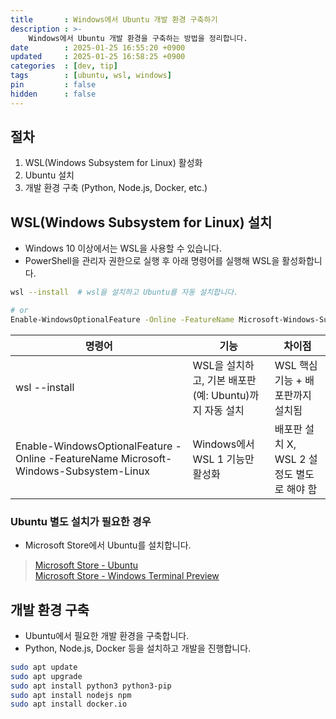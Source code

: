 ```yaml
---
title       : Windows에서 Ubuntu 개발 환경 구축하기
description : >-
    Windows에서 Ubuntu 개발 환경을 구축하는 방법을 정리합니다.
date        : 2025-01-25 16:55:20 +0900
updated     : 2025-01-25 16:58:25 +0900
categories  : [dev, tip]
tags        : [ubuntu, wsl, windows]
pin         : false
hidden      : false
---
```


## 절차 
1. WSL(Windows Subsystem for Linux) 활성화
2. Ubuntu 설치
3. 개발 환경 구축 (Python, Node.js, Docker, etc.)

## WSL(Windows Subsystem for Linux) 설치
- Windows 10 이상에서는 WSL을 사용할 수 있습니다.
- PowerShell을 관리자 권한으로 실행 후 아래 명령어를 실행해 WSL을 활성화합니다.

```sh
wsl --install  # wsl을 설치하고 Ubuntu를 자동 설치합니다. 

# or
Enable-WindowsOptionalFeature -Online -FeatureName Microsoft-Windows-Subsystem-Linux # WSL 1만 활성화
```

| 명령어 | 기능 | 차이점 |
| --- | --- | --- |
| wsl --install | WSL을 설치하고, 기본 배포판(예: Ubuntu)까지 자동 설치 | WSL 핵심 기능 + 배포판까지 설치됨 |
| Enable-WindowsOptionalFeature -Online -FeatureName Microsoft-Windows-Subsystem-Linux | Windows에서 WSL 1 기능만 활성화 | 배포판 설치 X, WSL 2 설정도 별도로 해야 함 |


### Ubuntu 별도 설치가 필요한 경우
- Microsoft Store에서 Ubuntu를 설치합니다.

> [Microsoft Store - Ubuntu](https://apps.microsoft.com/search?query=ubunto+20.04&hl=ko-kr&gl=KR) <br>
> [Microsoft Store - Windows Terminal Preview](https://apps.microsoft.com/detail/9n8g5rfz9xk3?hl=en-US&gl=KR)

## 개발 환경 구축
- Ubuntu에서 필요한 개발 환경을 구축합니다.
- Python, Node.js, Docker 등을 설치하고 개발을 진행합니다.

```sh
sudo apt update
sudo apt upgrade
sudo apt install python3 python3-pip
sudo apt install nodejs npm
sudo apt install docker.io
```
